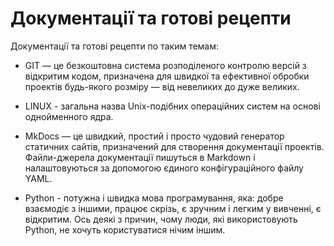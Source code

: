 # Документації та готові рецепти

Документації та готові рецепти по таким темам:

  * GIT  — це безкоштовна система розподіленого контролю версій з відкритим кодом, призначена для швидкої та ефективної обробки проектів будь-якого розміру — від невеликих до дуже великих.

  * LINUX - загальна назва Unix-подібних операційних систем на основі однойменного ядра.

  * MkDocs — це швидкий, простий і просто чудовий генератор статичних сайтів, призначений для створення документації проектів. Файли-джерела документації пишуться в Markdown і налаштовуються за допомогою єдиного конфігураційного файлу YAML.

  * Python - потужна і швидка мова програмування, яка: добре взаємодіє з іншими, працює скрізь, є зручним і легким у вивченні, є відкритим. Ось деякі з причин, чому люди, які використовують Python, не хочуть користуватися нічим іншим.
